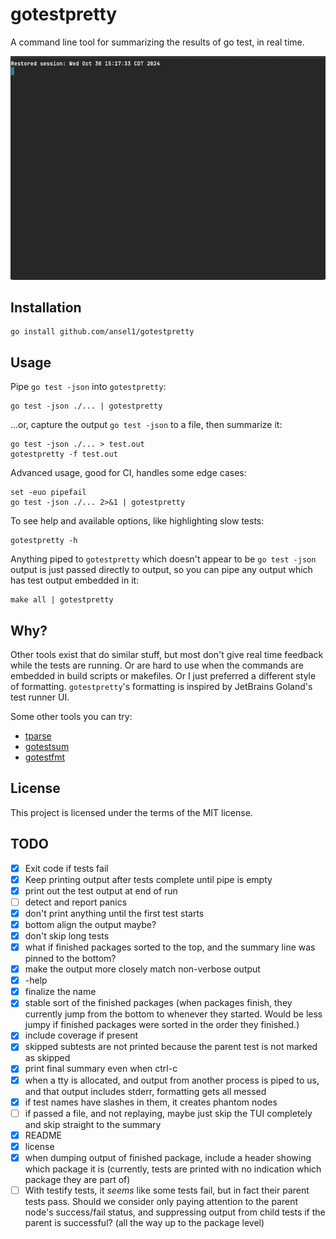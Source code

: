 gotestpretty
============

A command line tool for summarizing the results of go test, in real time.

![demo](tty.gif "Demo")

Installation
------------

    go install github.com/ansel1/gotestpretty

Usage
-----

Pipe `go test -json` into `gotestpretty`:

    go test -json ./... | gotestpretty

...or, capture the output `go test -json` to a file, then summarize it:

    go test -json ./... > test.out
    gotestpretty -f test.out

Advanced usage, good for CI, handles some edge cases:

    set -euo pipefail
    go test -json ./... 2>&1 | gotestpretty

To see help and available options, like highlighting slow tests:

    gotestpretty -h

Anything piped to `gotestpretty` which doesn't appear to be `go test -json` output is just
passed directly to output, so you can pipe any output which has test output embedded in it:

    make all | gotestpretty

Why?
----

Other tools exist that do similar stuff, but most don't give real time feedback while the tests are running.  Or are
hard to use when the commands are embedded in build scripts or makefiles.  Or I just preferred a different style of formatting.  `gotestpretty`'s formatting is inspired by JetBrains Goland's test runner UI.

Some other tools you can try:

- [tparse](https://github.com/mfridman/tparse)
- [gotestsum](https://github.com/gotestyourself/gotestsum)
- [gotestfmt](https://github.com/GoTestTools/gotestfmt?tab=readme-ov-file)

License
-------

This project is licensed under the terms of the MIT license.

TODO
----

- [x] Exit code if tests fail
- [x] Keep printing output after tests complete until pipe is empty
- [x] print out the test output at end of run
- [ ] detect and report panics
- [x] don't print anything until the first test starts
- [x] bottom align the output maybe?
- [x] don't skip long tests
- [x] what if finished packages sorted to the top, and the summary line was pinned to the bottom?
- [x] make the output more closely match non-verbose output
- [x] -help
- [x] finalize the name
- [x] stable sort of the finished packages (when packages finish, they currently jump from the bottom to whenever they started.  Would be less jumpy if finished packages were sorted in the order they finished.)
- [x] include coverage if present
- [x] skipped subtests are not printed because the parent test is not marked as skipped
- [x] print final summary even when ctrl-c
- [x] when a tty is allocated, and output from another process is piped to us, and that output includes stderr, formatting gets all messed
- [x] if test names have slashes in them, it creates phantom nodes
- [ ] if passed a file, and not replaying, maybe just skip the TUI completely and skip straight to the summary
- [x] README
- [x] license
- [x] when dumping output of finished package, include a header showing which package it is (currently, tests are printed with no indication which package they are part of)
- [ ] With testify tests, it *seems* like some tests fail, but in fact their parent tests pass.  Should we consider only paying attention to the parent node's success/fail status, and suppressing output from child tests if the parent is successful?  (all the way up to the package level)